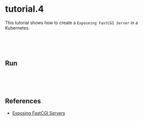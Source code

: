 # tutorial.4

This tutorial shows how to create a `Exposeing FastCGI Server` in a Kubernetes. 

<br/><br/><br/>

## Run  

<br/><br/><br/>

## References  
* [Exposing FastCGI Servers](https://kubernetes.github.io/ingress-nginx/user-guide/fcgi-services/)  
